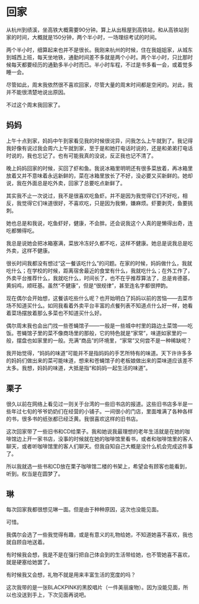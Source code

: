 # 回家

从杭州到绩溪，坐高铁大概需要90分钟。算上从出租屋到高铁站，和从高铁站到家的时间，大概就是150分钟，两个半小时，一场理综考试的时间。

两个半小时，细算起来也并不是很长。我刚来杭州的时候，住在我姐姐家，从城东到城西上班，每天坐地铁，通勤时间差不多就是两个小时。两个半小时，只比那时候每天都要经历的通勤多半小时而已。半小时车程，不过是书多看一会，或着觉多睡一会。

尽管如此，周末我依然很不喜欢回家，尽管大量的周末时间都是空闲的。对此，我并不能很清楚地说出原因。

不过这个周末我回家了。

## 妈妈

上午十点到家，妈妈中午到家看见我的时候很诧异，问我怎么上午就到了。我记得我好像有说过我会周六上午就到家，至于是和她打电话时说的，还是和弟弟打电话时说的，我也忘记了。也有可能我真的没说，反正我也记不清了。

晚上妈妈回家的时候，买回了虾和鱼。我说冰箱里明明还有很多菜放着，再冰箱里放着又并不意味着永远新鲜的，菜在冰箱里放长了不好，没必要又买新鲜的。她却说，我在外面总是吃外卖，回家了总要吃点新鲜了。

其实我不止一次说过，我不是很喜欢吃鱼虾。并不是因为我觉得它们不好吃，相反，我觉得它们味道很好，不喜欢吃，只是因为我懒，嫌麻烦。虾要剥壳，鱼要挑刺。

她也总是和我说，吃鱼虾好，健康，不会胖。还会说我这个人真的是懒得出奇，连吃都懒得吃。

我总是说她会把冰箱塞满，菜放冷冻好久都不吃，这样不健康。她总是说我总是吃外卖，这样不健康。

很长时间我都没有想过“这一餐该吃什么”的问题。在家的时候，妈妈做什么，我就吃什么；在学校的时候，距离宿舍最近的食堂有什么，我就吃什么；在外工作了，外卖平台推荐什么，我就吃什么，时间长了，也不在乎推荐算法了，总是肯德基，黄焖鸡，顺旺基。虽然“不健康”，但是“很规律”，甚至连名字都很押韵。

现在偶尔会开始想，这餐该吃些什么呢？也开始明白了妈妈以前的苦恼——去菜市场不知道买什么。如同我看着外卖平台丰富的点餐列表不知道点什么好一样，她看着菜场摆放着那么多菜也不知道买什么好。

偶尔周末我也会出门找一些苍蝇馆子——一般是一些城中村里的路边土菜馆——吃饭。苍蝇馆子里的菜不像商场里的那般，它的特色就是“家常”，味道如家里的一般，摆盘也如家里的一般。充满“商品”的环境里，“家常”又何尝不是一种稀缺呢？

我开始觉得，“妈妈的味道”可能并不是指妈妈的手艺所特有的味道。天下许许多多的妈妈们做出来的菜可能味道，想来和苍蝇馆子的老板娘做出来的菜味道应该差不太多。我想，妈妈的味道，大抵是指“和妈妈一起生活的味道”。

## 栗子

很久以前在网络上看见过一则关于台湾的一些旧书店的报道。这些旧书店多半是一些年过七旬的爷爷奶奶们在经营的小铺子。一间很小的门店，里面堆满了各种各样的书，很多书的纸张都已经泛黄。我很喜欢这样的旧书店。

这次回家带了一些旧书和CD给栗子。我和她说我最理想的老年生活就是在她的咖啡馆边上开一家书店，没事的时候就在她的咖啡馆里看书，或者和咖啡馆里的客人聊天，或者听咖啡馆里的客人们聊天。但我自知自己大概是没什么机会完成这件事了。

所以我就选一些书和CD放在栗子咖啡馆二楼的书架上，希望会有顾客也能看到，听到。权当是在圆梦了。

## 琳

每次回家我都很想见琳一面。但是由于种种原因，这次也没能见面。

可惜。

我偶尔会选了一些我觉得有趣，或是有意义的礼物给她，不知道她喜不喜欢，我也就自顾自地送着。

有时候我会想，我是不是在强行把自己体会到的生活带给她，也不管她喜不喜欢，就是硬塞给她罢了。

有时候我又会想，礼物不就是用来丰富生活的宽度的吗？

这次我带的是一张BLACKPINK的黑胶唱片（一件美丽废物）。因为没能见面，所以也没送到手上，下次见面再说吧。
